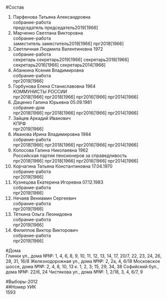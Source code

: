 #Состав  
1. Парфенова Татьяна Александровна  
    собрание-работа  
    председатель председатель2019[1966]  
2. Марченко Светлана Викторовна  
    собрание-работа  
    заместитель заместитель2019[1966] прг2018[1966]  
3. Светличная Людмила Валентиновна 1972  
    собрание-работа  
    секретарь секретарь2019[1966] секретарь2018[1966] секретарь2016[1966] секретарь2014[1966]  
4. Абанкина Ксения Владимировна  
    собрание-работа  
    прг2019[1966]  
5. Горбунова Елена Станиславовна 1964  
    КОММУНИСТЫ РОССИИ  
    прг2018[1966] прг2018[1966] прг2016[1966] прг2014[1966]  
6. Даценко Галина Юрьевна 05.09.1981  
    собрание-дом  
    прг2018[1966] прг2018[1966] прг2016[1966] прг2014[1966]  
7. Зайцев Аркадий Иванович  
    КПРФ  
    прг2019[1966]  
8. Иванова Ирина Владимировна 1984  
    собрание-работа  
    прг2018[1966] прг2018[1966] прг2016[1966] прг2014[1966]  
9. Колосова Галина Николаевна 1962  
    Российская партия пенсионеров за справедливость  
    прг2018[1966] прг2018[1966] прг2016[1966] прг2014[1966]  
10. Корчагина Татьяна Константиновна 17.04.1970  
    собрание-работа  
    прг2019[1966]  
11. Кузнецова Екатерина Игоревна 07.12.1983  
    собрание-работа  
    прг2019[1966]  
12. Нечаев Вениамин Сергеевич  
    собрание-работа  
    прг2019[1966]  
13. Тёткина Ольга Леонидовна  
    собрание-работа  
    прг2019[1966]  
14. Филиппов Виктор Викторович  
    собрание-работа  
    прг2019[1966]  
  
#Дома  
Глинки ул., дома №№: 1, 4, 6, 8, 9, 10, 11, 12, 13, 14, 17, 20/7, 22,  23, 24, 26, 28, 31, 16/8 Железнодорожная ул., дома №№: 2, 2а, 4, 6/18 Московское шоссе, дома №№: 2, 4, 8, 10, 13 к. 1, 2, 3; 15, 29, 34, 38 Софийский бул., дома №№: 22/6,  24 Чистякова ул., дома №№: 1, 2/18, 3, 4, 6/7, 9  
  
#Выборы-2012  
##Номер УИК  
1593  
